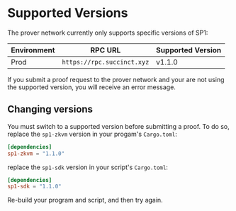 # Supported Versions

The prover network currently only supports specific versions of SP1:

| Environment | RPC URL                    | Supported Version |
| ----------- | -------------------------- | ----------------- |
| Prod        | `https://rpc.succinct.xyz` | v1.1.0            |

If you submit a proof request to the prover network and your are not using the supported version, you will receive an error message.

## Changing versions

You must switch to a supported version before submitting a proof. To do so, replace the `sp1-zkvm` version in your progam's `Cargo.toml`:

```toml
[dependencies]
sp1-zkvm = "1.1.0"
```

replace the `sp1-sdk` version in your script's `Cargo.toml`:

```toml
[dependencies]
sp1-sdk = "1.1.0"
```

Re-build your program and script, and then try again.
